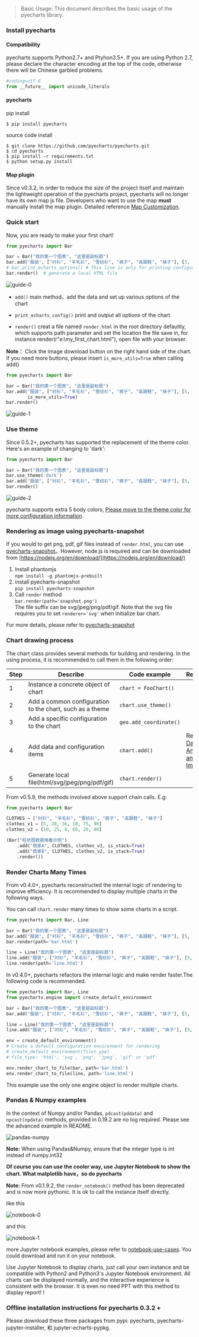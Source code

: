 > Basic Usage: This document describes the basic usage of the pyecharts library.

### Install pyecharts

#### Compatibility

pyecharts supports Python2.7+ and Ptyhon3.5+. If you are using Python 2.7, please declare the character encoding at the top of the code, otherwise there will be Chinese garbled problems.
```python
#coding=utf-8
from __future__ import unicode_literals
```

#### pyecharts

pip install
```shell
$ pip install pyecharts
```

source code install
```shell
$ git clone https://github.com/pyecharts/pyecharts.git
$ cd pyecharts
$ pip install -r requirements.txt
$ python setup.py install
```

#### Map plugin

Since v0.3.2, in order to reduce the size of the project itself and maintain the lightweight operation of the pyecharts project, pyecharts will no longer have its own map js file. Developers who want to use the map **must** manually install the map plugin. Detailed reference [Map Customization](en-us/customize_map).


### Quick start

Now, you are ready to make your first chart!
```python
from pyecharts import Bar

bar = Bar("我的第一个图表", "这里是副标题")
bar.add("服装", ["衬衫", "羊毛衫", "雪纺衫", "裤子", "高跟鞋", "袜子"], [5, 20, 36, 10, 75, 90])
# bar.print_echarts_options() # This line is only for printing configuration items, which is convenient for debugging.
bar.render()  # generate a local HTML file
```

![guide-0](https://user-images.githubusercontent.com/19553554/35103909-3ee41ba2-fca2-11e7-87be-1a3585b9e0fa.png)

* ```add()```
    main method，add the data and set up various options of the chart

* ```print_echarts_config()```
    print and output all options of the chart

* ```render()```
    creat a file named `render.html` in the root directory defaultly, which supports path parameter and set the location the file save in, for instance render(r"e:\my_first_chart.html"), open file with your browser.

**Note：** Click the image download button on the right hand side of the chart. If you need more buttons, please insert `is_more_utils=True` when calling add()

```python
from pyecharts import Bar

bar = Bar("我的第一个图表", "这里是副标题")
bar.add("服装", ["衬衫", "羊毛衫", "雪纺衫", "裤子", "高跟鞋", "袜子"], [5, 20, 36, 10, 75, 90],
        is_more_utils=True)
bar.render()
```
![guide-1](https://user-images.githubusercontent.com/19553554/35104150-f31e1b7c-fca2-11e7-81cf-a12bf1629e02.png)


### Use theme

Since 0.5.2+, pyecharts has supported the replacement of the theme color. Here's an example of changing to 'dark':

```python
from pyecharts import Bar

bar = Bar("我的第一个图表", "这里是副标题")
bar.use_theme('dark')
bar.add("服装", ["衬衫", "羊毛衫", "雪纺衫", "裤子", "高跟鞋", "袜子"], [5, 20, 36, 10, 75, 90])
bar.render()
```
![guide-2](https://user-images.githubusercontent.com/4280312/39617664-79789878-4f78-11e8-9f0e-c3a2c371b6cb.png)

pyecharts supports extra 5 body colors, [Please move to the theme color for more configuration information](en-us/themes).


### Rendering as image using pyecharts-snapshot

If you would to get png, pdf, gif files instead of `render.html`, you can use [pyecharts-snapshot](https://github.com/chfw/pyecharts-snapshot)。However, node.js is required and can be downloaded from [https://nodejs.org/en/download/](https://nodejs.org/en/download/)

1. Install phantomjs  
    `npm install -g phantomjs-prebuilt`
2. install pyecharts-snapshot  
    `pip install pyecharts-snapshot`
3. Call `render` method  
    `bar.render(path='snapshot.png')`  
    The file suffix can be svg/jpeg/png/pdf/gif. Note that the svg file requires you to set `renderer='svg'` when initialize bar chart.

For more details, please refer to [pyecharts-snapshot](https://github.com/chfw/pyecharts-snapshot)  


### Chart drawing process

The chart class provides several methods for building and rendering. In the using process, it is recommended to call them in the following order:

| Step | Describe | Code example | Remarks |
| ------ | ------ | ------ | ------ |
| 1 | Instance a concrete object of chart |  `chart = FooChart()`| |
| 2  | Add a common configuration to the chart, such as a theme |  `chart.use_theme()` | |
| 3  | Add a specific configuration to the chart | `geo.add_coordinate()` | |
| 4  | Add data and configuration items| `chart.add()` | Refer to [Data Analysis and Import](en-us/data_import) |
| 5  | Generate local file(html/svg/jpeg/png/pdf/gif)| `chart.render()` | |

From v0.5.9, the methods involved above support chain calls. E.g:

```python
from pyecharts import Bar

CLOTHES = ["衬衫", "羊毛衫", "雪纺衫", "裤子", "高跟鞋", "袜子"]
clothes_v1 = [5, 20, 36, 10, 75, 90]
clothes_v2 = [10, 25, 8, 60, 20, 80]

(Bar("柱状图数据堆叠示例")
    .add("商家A", CLOTHES, clothes_v1, is_stack=True)
    .add("商家B", CLOTHES, clothes_v2, is_stack=True)
    .render())
```


### Render Charts Many Times

From v0.4.0+, pyecharts reconstructed the internal logic of rendering to improve efficiency. It is recommended to display multiple charts in the following ways.

You can call `chart.render`  many times to show some charts in a script.

```python
from pyecharts import Bar, Line

bar = Bar("我的第一个图表", "这里是副标题")
bar.add("服装", ["衬衫", "羊毛衫", "雪纺衫", "裤子", "高跟鞋", "袜子"], [5, 20, 36, 10, 75, 90])
bar.render(path='bar.html')

line = Line("我的第一个图表", "这里是副标题")
line.add("服装", ["衬衫", "羊毛衫", "雪纺衫", "裤子", "高跟鞋", "袜子"], [5, 20, 36, 10, 75, 90])
line.render(path='line.html')
```

In v0.4.0+, pyecharts refactors the internal logic and make render faster.The following code is recommended.

```python
from pyecharts import Bar, Line
from pyecharts.engine import create_default_environment

bar = Bar("我的第一个图表", "这里是副标题")
bar.add("服装", ["衬衫", "羊毛衫", "雪纺衫", "裤子", "高跟鞋", "袜子"], [5, 20, 36, 10, 75, 90])

line = Line("我的第一个图表", "这里是副标题")
line.add("服装", ["衬衫", "羊毛衫", "雪纺衫", "裤子", "高跟鞋", "袜子"], [5, 20, 36, 10, 75, 90])

env = create_default_environment()
# Create a default configuration environment for rendering
# create_default_environment(filet_ype)
# file_type: 'html', 'svg', 'png', 'jpeg', 'gif' or 'pdf'

env.render_chart_to_file(bar, path='bar.html')
env.render_chart_to_file(line, path='line.html')
```

This example use the only one engine object to render multiple charts.

### Pandas & Numpy examples

In the context of Numpy and/or Pandas, ```pdcast(pddata)``` and ``` npcast(npdata)``` methods, provided in 0.19.2 are no log required. Please see the advanced example in README.

![pandas-numpy](https://user-images.githubusercontent.com/19553554/35104252-3e36cee2-fca3-11e7-8e43-09bbe8dbbd1e.png)

**Note:** When using Pandas&Numpy, ensure that the integer type is int instead of numpy.int32

**Of course you can use the cooler way, use Jupyter Notebook to show the chart. What matplotlib have，so do pyecharts**

**Note:** From v0.1.9.2, the ```render_notebook()``` method has been deprecated and is now more pythonic. It is ok to call the instance itself directly.

like this

![notebook-0](https://user-images.githubusercontent.com/19553554/35104153-f6256212-fca2-11e7-854c-bacc61eabf6f.gif)

and this

![notebook-1](https://user-images.githubusercontent.com/19553554/35104157-fa39e170-fca2-11e7-9738-1547e22914a6.gif)

more Jupyter notebook examples, please refer to [notebook-use-cases](https://github.com/chenjiandongx/pyecharts/blob/master/document/notebook-use-cases.ipynb). You could download and run it on your notebook.

Use Jupyter Notebook to display charts, just call your own instance and be compatible with Python2 and Python3's Jupyter Notebook environment. All charts can be displayed normally, and the interactive experience is consistent with the browser. It is even no need PPT with this method to display report! !

### Offline installation instructions for pyecharts 0.3.2 +

Please download these three packages from pypi: pyecharts, pyecharts-jupyter-installer, 和 jupyter-echarts-pypkg. 
